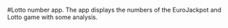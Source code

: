 #Lotto number app. 
The app displays the numbers of the EuroJackpot and Lotto game with some analysis.
